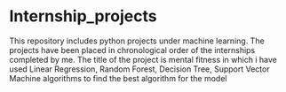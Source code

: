 # Internship_projects
This repository includes python projects under machine learning. The projects have been placed in chronological order of the internships completed by me.
The title of the project is mental fitness in which i have used Linear Regression, Random Forest, Decision Tree, Support Vector Machine algorithms to find the best algorithm for the model
